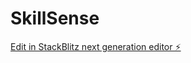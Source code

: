 # SkillSense

[Edit in StackBlitz next generation editor ⚡️](https://stackblitz.com/~/github.com/hrharhar/SkillSense)